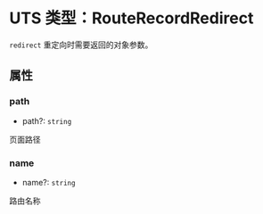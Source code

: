 # UTS 类型：RouteRecordRedirect

`redirect` 重定向时需要返回的对象参数。

## 属性

### path

+ path?: `string`

页面路径

### name

+ name?: `string`

路由名称

<!--@include: ./footer.md-->
